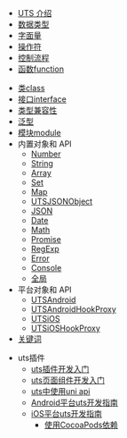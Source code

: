 * [UTS 介绍](README.md)
* [数据类型](data-type.md)
* [字面量](literal.md)
* [操作符](operator.md)
* [控制流程](control.md)
* [函数function](function.md)
<!-- * [类型别名type](type-aliases.md) -->
<!-- * [对象类型object](object.md) -->
* [类class](class.md)
* [接口interface](interface.md)
* [类型兼容性](type-compatibility.md)
* [泛型](./generics.md)
* [模块module](module.md)
* 内置对象和 API
  * [Number](buildin-object-api/number.md)
  * [String](buildin-object-api/string.md)
  * [Array](buildin-object-api/array.md)
  * [Set](buildin-object-api/set.md)
  * [Map](buildin-object-api/map.md)
  * [UTSJSONObject](buildin-object-api/utsjsonobject.md)
  * [JSON](buildin-object-api/json.md)
  * [Date](buildin-object-api/date.md)
  * [Math](buildin-object-api/math.md)
  * [Promise](buildin-object-api/promise.md)
  * [RegExp](buildin-object-api/regexp.md)
  * [Error](buildin-object-api/error.md)
  * [Console](buildin-object-api/console.md)
  * [全局](buildin-object-api/global.md)
* 平台对象和 API
  * [UTSAndroid](utsandroid.md)
  * [UTSAndroidHookProxy](utsandroidhookproxy.md)
  * [UTSiOS](utsios.md)
  * [UTSiOSHookProxy](utsioshookproxy.md)
* [关键词](keywords.md)
<!-- * [学习资料](learning.md) -->
* uts插件
  * [uts插件开发入门](/plugin/uts-plugin.md)
  * [uts页面组件开发入门](/plugin/uts-component.md)
  * [uts中使用uni api](/plugin/uts-uni-api.md)
  * [Android平台uts开发指南](/plugin/uts-for-android.md)
  * [iOS平台uts开发指南](/plugin/uts-for-ios.md)
	* [使用CocoaPods依赖](/plugin/uts-ios-cocoapods.md)
